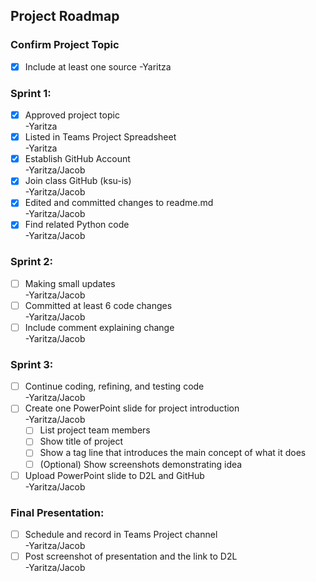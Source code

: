 ## **Project Roadmap**

### Confirm Project Topic <br>
- [x] Include at least one source -Yaritza

### Sprint 1: <br>
- [x] Approved project topic <br> -Yaritza
- [x] Listed in Teams Project Spreadsheet <br> -Yaritza
- [x] Establish GitHub Account <br> -Yaritza/Jacob
- [x] Join class GitHub (ksu-is) <br> -Yaritza/Jacob
- [x] Edited and committed changes to readme.md <br> -Yaritza/Jacob
- [x] Find related Python code <br> -Yaritza/Jacob
	
### Sprint 2: <br>
- [ ] Making small updates <br> -Yaritza/Jacob
- [ ] Committed at least 6 code changes <br> -Yaritza/Jacob
- [ ] Include comment explaining change <br> -Yaritza/Jacob

### Sprint 3: <br>
- [ ] Continue coding, refining, and testing code <br> -Yaritza/Jacob
- [ ] Create one PowerPoint slide for project introduction <br> -Yaritza/Jacob
	- [ ] List project team members
	- [ ] Show title of project
	- [ ] Show a tag line that introduces the main concept of what it does
	- [ ] \(Optional) Show screenshots demonstrating idea
- [ ] Upload PowerPoint slide to D2L and GitHub <br> -Yaritza/Jacob

### Final Presentation: <br>
- [ ] Schedule and record in Teams Project channel <br> -Yaritza/Jacob
- [ ] Post screenshot of presentation and the link to D2L <br> -Yaritza/Jacob
